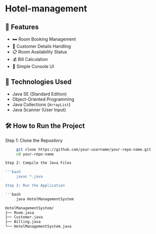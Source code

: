 # Hotel-management
## 📌 Features

- 🛏️ Room Booking Management  
- 👤 Customer Details Handling  
- 📋 Room Availability Status  
- 💰 Bill Calculation  
- 🧾 Simple Console UI


## 🧰 Technologies Used

- Java SE (Standard Edition)
- Object-Oriented Programming
- Java Collections (`ArrayList`)
- Java Scanner (User Input)


## 🛠️ How to Run the Project

Step 1: Clone the Repository

```bash
     git clone https://github.com/your-username/your-repo-name.git
     cd your-repo-name

Step 2: Compile the Java Files

'''bash
     javac *.java

Step 3: Run the Application

'''bash
     java HotelManagementSystem

HotelManagementSystem/
├── Room.java
├── Customer.java
├── Billing.java
└── HotelManagementSystem.java
